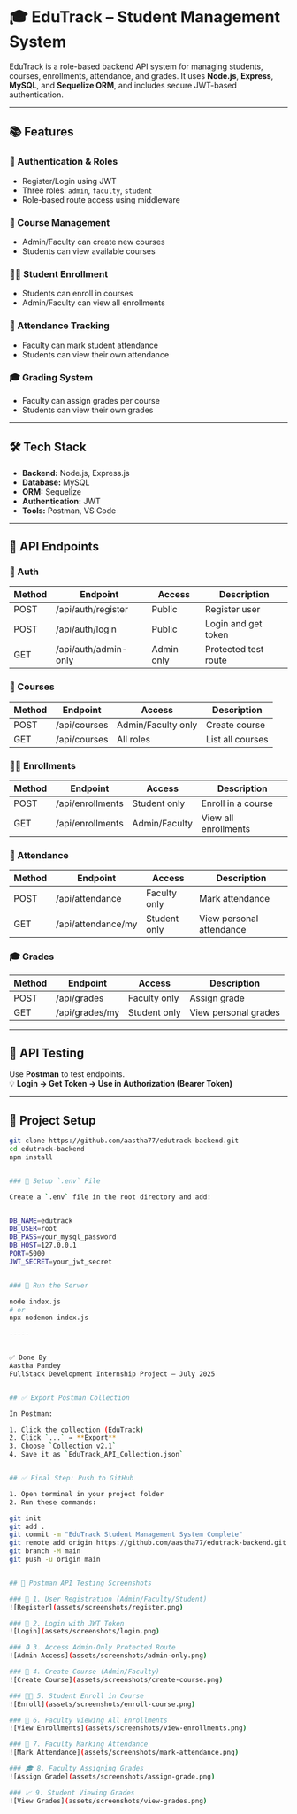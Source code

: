 # 🎓 EduTrack – Student Management System

EduTrack is a role-based backend API system for managing students, courses, enrollments, attendance, and grades. It uses **Node.js**, **Express**, **MySQL**, and **Sequelize ORM**, and includes secure JWT-based authentication.

---

## 📚 Features

### 🔐 Authentication & Roles
- Register/Login using JWT
- Three roles: `admin`, `faculty`, `student`
- Role-based route access using middleware

### 📘 Course Management
- Admin/Faculty can create new courses
- Students can view available courses

### 👨‍🏫 Student Enrollment
- Students can enroll in courses
- Admin/Faculty can view all enrollments

### 📝 Attendance Tracking
- Faculty can mark student attendance
- Students can view their own attendance

### 🎓 Grading System
- Faculty can assign grades per course
- Students can view their own grades

---

## 🛠️ Tech Stack

- **Backend:** Node.js, Express.js
- **Database:** MySQL
- **ORM:** Sequelize
- **Authentication:** JWT
- **Tools:** Postman, VS Code

---

## 🔗 API Endpoints

### 🔐 Auth

| Method | Endpoint              | Access       | Description           |
|--------|-----------------------|--------------|-----------------------|
| POST   | /api/auth/register    | Public       | Register user         |
| POST   | /api/auth/login       | Public       | Login and get token   |
| GET    | /api/auth/admin-only  | Admin only   | Protected test route  |

### 📘 Courses

| Method | Endpoint       | Access             | Description         |
|--------|----------------|--------------------|---------------------|
| POST   | /api/courses   | Admin/Faculty only | Create course       |
| GET    | /api/courses   | All roles          | List all courses    |

### 👨‍🏫 Enrollments

| Method | Endpoint          | Access       | Description               |
|--------|-------------------|--------------|---------------------------|
| POST   | /api/enrollments  | Student only | Enroll in a course        |
| GET    | /api/enrollments  | Admin/Faculty| View all enrollments      |

### 📝 Attendance

| Method | Endpoint              | Access       | Description              |
|--------|-----------------------|--------------|--------------------------|
| POST   | /api/attendance       | Faculty only | Mark attendance          |
| GET    | /api/attendance/my    | Student only | View personal attendance |

### 🎓 Grades

| Method | Endpoint           | Access       | Description              |
|--------|--------------------|--------------|--------------------------|
| POST   | /api/grades         | Faculty only | Assign grade             |
| GET    | /api/grades/my      | Student only | View personal grades     |

---

## 🧪 API Testing

Use **Postman** to test endpoints.  
💡 **Login → Get Token → Use in Authorization (Bearer Token)**

---

## 📁 Project Setup

```bash
git clone https://github.com/aastha77/edutrack-backend.git
cd edutrack-backend
npm install


### 🔧 Setup `.env` File

Create a `.env` file in the root directory and add:


DB_NAME=edutrack
DB_USER=root
DB_PASS=your_mysql_password
DB_HOST=127.0.0.1
PORT=5000
JWT_SECRET=your_jwt_secret


### 🏃 Run the Server

node index.js
# or
npx nodemon index.js

-----


✅ Done By
Aastha Pandey
FullStack Development Internship Project – July 2025


## ✅ Export Postman Collection

In Postman:

1. Click the collection (EduTrack)
2. Click `...` → **Export**
3. Choose `Collection v2.1`
4. Save it as `EduTrack_API_Collection.json`


## ✅ Final Step: Push to GitHub

1. Open terminal in your project folder
2. Run these commands:

git init
git add .
git commit -m "EduTrack Student Management System Complete"
git remote add origin https://github.com/aastha77/edutrack-backend.git
git branch -M main
git push -u origin main


## 📸 Postman API Testing Screenshots

### 🔐 1. User Registration (Admin/Faculty/Student)
![Register](assets/screenshots/register.png)

### 🔐 2. Login with JWT Token
![Login](assets/screenshots/login.png)

### 🔒 3. Access Admin-Only Protected Route
![Admin Access](assets/screenshots/admin-only.png)

### 📘 4. Create Course (Admin/Faculty)
![Create Course](assets/screenshots/create-course.png)

### 🧑‍🎓 5. Student Enroll in Course
![Enroll](assets/screenshots/enroll-course.png)

### 📄 6. Faculty Viewing All Enrollments
![View Enrollments](assets/screenshots/view-enrollments.png)

### 📝 7. Faculty Marking Attendance
![Mark Attendance](assets/screenshots/mark-attendance.png)

### 🎓 8. Faculty Assigning Grades
![Assign Grade](assets/screenshots/assign-grade.png)

### 📈 9. Student Viewing Grades
![View Grades](assets/screenshots/view-grades.png)
